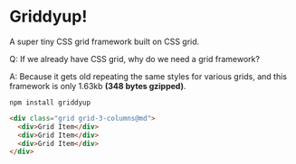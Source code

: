 # Griddyup!

A super tiny CSS grid framework built on CSS grid.

Q: If we already have CSS grid, why do we need a grid framework?

A: Because it gets old repeating the same styles for various grids, and this framework is only 1.63kb **(348 bytes gzipped)**.

`npm install griddyup`

```html
<div class="grid grid-3-columns@md">
  <div>Grid Item</div>
  <div>Grid Item</div>
  <div>Grid Item</div>
</div>
```
